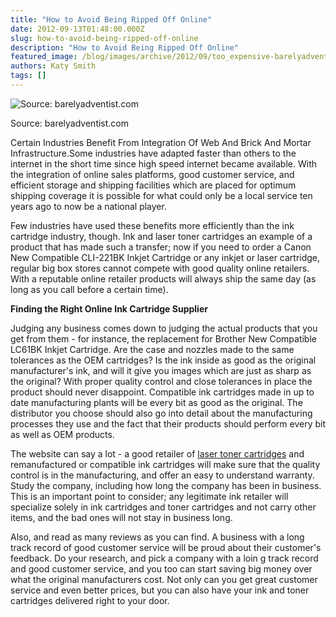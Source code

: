 ```yaml
---
title: "How to Avoid Being Ripped Off Online"
date: 2012-09-13T01:48:00.000Z
slug: how-to-avoid-being-ripped-off-online
description: "How to Avoid Being Ripped Off Online"
featured_image: /blog/images/archive/2012/09/too_expensive-barelyadventist.com_.jpg
authors: Katy Smith
tags: []
---
```


![Source: barelyadventist.com](/blog/images/archive/2012/09/too_expensive-barelyadventist.com_.jpg)

Source: barelyadventist.com

Certain Industries Benefit From Integration Of Web And Brick And Mortar Infrastructure.Some industries have adapted faster than others to the internet in the short time since high speed internet became available. With the integration of online sales platforms, good customer service, and efficient storage and shipping facilities which are placed for optimum shipping coverage it is possible for what could only be a local service ten years ago to now be a national player. 

Few industries have used these benefits more efficiently than the ink cartridge industry, though. Ink and laser toner cartridges an example of a product that has made such a transfer; now if you need to order a Canon New Compatible CLI-221BK Inkjet Cartridge or any inkjet or laser cartridge, regular big box stores cannot compete with good quality online retailers. With a reputable online retailer products will always ship the same day (as long as you call before a certain time).

**Finding the Right Online Ink Cartridge Supplier**

Judging any business comes down to judging the actual products that you get from them - for instance, the replacement for Brother New Compatible LC61BK Inkjet Cartridge. Are the case and nozzles made to the same tolerances as the OEM cartridges? Is the ink inside as good as the original manufacturer's ink, and will it give you images which are just as sharp as the original? With proper quality control and close tolerances in place the product should never disappoint. Compatible ink cartridges made in up to date manufacturing plants will be every bit as good as the original. The distributor you choose should also go into detail about the manufacturing processes they use and the fact that their products should perform every bit as well as OEM products.

The website can say a lot - a good retailer of [laser toner cartridges](https://www.tomatoink.com/) and remanufactured or compatible ink cartridges will make sure that the quality control is in the manufacturing, and offer an easy to understand warranty. Study the company, including how long the company has been in business. This is an important point to consider; any legitimate ink retailer will specialize solely in ink cartridges and toner cartridges and not carry other items, and the bad ones will not stay in business long.

Also, and read as many reviews as you can find. A business with a long track record of good customer service will be proud about their customer's feedback. Do your research, and pick a company with a loin g track record and good customer service, and you too can start saving big money over what the original manufacturers cost. Not only can you get great customer service and even better prices, but you can also have your ink and toner cartridges delivered right to your door.